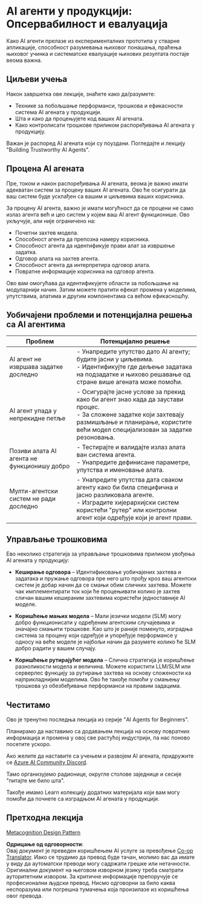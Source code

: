 <!--
CO_OP_TRANSLATOR_METADATA:
{
  "original_hash": "1ad5de6a6388d02c145a92dd04358bab",
  "translation_date": "2025-07-12T13:42:29+00:00",
  "source_file": "10-ai-agents-production/README.md",
  "language_code": "sr"
}
-->
# AI агенти у продукцији: Опсервабилност и евалуација

Како AI агенти прелазе из експерименталних прототипа у стварне апликације, способност разумевања њиховог понашања, праћења њиховог учинка и систематске евалуације њихових резултата постаје веома важна.

## Циљеви учења

Након завршетка ове лекције, знаћете како да/разумете:

- Технике за побољшање перформанси, трошкова и ефикасности система AI агената у продукцији.
- Шта и како да процењујете код ваших AI агената.
- Како контролисати трошкове приликом распоређивања AI агената у продукцију.

Важан је распоред AI агената који су поуздани. Погледајте и лекцију "Building Trustworthy AI Agents".

## Процена AI агената

Пре, током и након распоређивања AI агената, веома је важно имати адекватан систем за процену ваших AI агената. Ово ће осигурати да ваш систем буде усклађен са вашим и циљевима ваших корисника.

За процену AI агента, важно је имати могућност да се процени не само излаз агента већ и цео систем у којем ваш AI агент функционише. Ово укључује, али није ограничено на:

- Почетни захтев модела.
- Способност агента да препозна намеру корисника.
- Способност агента да идентификује прави алат за извршење задатка.
- Одговор алата на захтев агента.
- Способност агента да интерпретира одговор алата.
- Повратне информације корисника на одговор агента.

Ово вам омогућава да идентификујете области за побољшање на модуларнији начин. Затим можете пратити ефекат промена у моделима, упутствима, алатима и другим компонентама са већом ефикасношћу.

## Уобичајени проблеми и потенцијална решења са AI агентима

| **Проблем**                                    | **Потенцијално решење**                                                                                                                                                                                                     |
| ---------------------------------------------- | -------------------------------------------------------------------------------------------------------------------------------------------------------------------------------------------------------------------------- |
| AI агент не извршава задатке доследно          | - Унапредите упутство дато AI агенту; будите јасни у циљевима.<br>- Идентификујте где дељење задатака на подзадатке и њихово решавање од стране више агената може помоћи.                                                    |
| AI агент упада у непрекидне петље              | - Осигурајте јасне услове за прекид како би агент знао када да заустави процес.<br>- За сложене задатке који захтевају размишљање и планирање, користите већи модел специјализован за задатке резоновања.                     |
| Позиви алата AI агента не функционишу добро   | - Тестирајте и валидајте излаз алата ван система агента.<br>- Унапредите дефинисане параметре, упутства и именовање алата.                                                                                                  |
| Мулти-агентски систем не ради доследно         | - Унапредите упутства дата сваком агенту како би била специфична и јасно разликовала агенте.<br>- Изградите хијерархијски систем користећи "рутер" или контролни агент који одређује који је агент прави.                      |

## Управљање трошковима

Ево неколико стратегија за управљање трошковима приликом увођења AI агената у продукцију:

- **Кеширање одговора** – Идентификовање уобичајених захтева и задатака и пружање одговора пре него што прођу кроз ваш агентски систем је добар начин да се смањи обим сличних захтева. Можете чак имплементирати ток који ће процењивати колико је захтев сличан вашим кешираним захтевима користећи једноставније AI моделе.

- **Коришћење мањих модела** – Мали језички модели (SLM) могу добро функционисати у одређеним агентским случајевима и значајно смањити трошкове. Као што је раније поменуто, изградња система за процену који одређује и упоређује перформансе у односу на веће моделе је најбољи начин да разумете колико ће SLM добро радити у вашем случају.

- **Коришћење рутирајућег модела** – Слична стратегија је коришћење разноликости модела и величина. Можете користити LLM/SLM или серверлес функцију за рутирање захтева на основу сложености ка најприкладнијим моделима. Ово ће такође помоћи у смањењу трошкова уз обезбеђивање перформанси на правим задацима.

## Честитамо

Ово је тренутно последња лекција из серије "AI Agents for Beginners".

Планирамо да наставимо са додавањем лекција на основу повратних информација и промена у овој све растућој индустрији, па нас поново посетите ускоро.

Ако желите да наставите са учењем и развојем AI агената, придружите се <a href="https://discord.gg/kzRShWzttr" target="_blank">Azure AI Community Discord</a>.

Тамо организујемо радионице, округле столове заједнице и сесије "питајте ме било шта".

Такође имамо Learn колекцију додатних материјала који вам могу помоћи да почнете са изградњом AI агената у продукцији.

## Претходна лекција

[Metacognition Design Pattern](../09-metacognition/README.md)

**Одрицање од одговорности**:  
Овај документ је преведен коришћењем AI услуге за превођење [Co-op Translator](https://github.com/Azure/co-op-translator). Иако се трудимо да превод буде тачан, молимо вас да имате у виду да аутоматски преводи могу садржати грешке или нетачности. Оригинални документ на његовом изворном језику треба сматрати ауторитетним извором. За критичне информације препоручује се професионални људски превод. Нисмо одговорни за било каква неспоразума или погрешна тумачења која произилазе из коришћења овог превода.